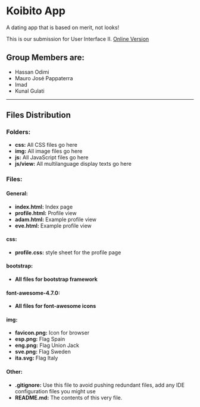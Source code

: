 <h1>Koibito App</h1>

A dating app that is based on merit, not looks!

<p>This is our submission for User Interface II. <a href="http://188.226.149.149/The_Flying_Dutchman/index.html">Online Version</a></p>

<h2>Group Members are:</h2>
<ul>
    <li>Hassan Odimi</li>
    <li>Mauro José Pappaterra</li>
    <li>Imad</li>
    <li>Kunal Gulati</li>
</ul>

<hr>

<h2>Files Distribution</h2>

<h3>Folders:</h3>
<ul>
    <li><b>css:</b> All CSS files go here</li>
    <li><b>img:</b> All image files go here</li>
    <li><b>js:</b> All JavaScript files go here</li>
    <li><b>js/view:</b> All multilanguage display texts go here</li>
</ul>

<h3>Files:</h3>

<h4>General:</h4>
<ul>
    <li><b>index.html:</b> Index page</li>
    <li><b>profile.html:</b> Profile view</li>
    <li><b>adam.html:</b> Example profile view</li>
    <li><b>eve.html:</b> Example profile view</li>
</ul>

<h4>css:</h4>
<ul>
    <li><b>profile.css:</b> style sheet for the profile page</li>
</ul>


<h4>bootstrap:</h4>
<ul>
    <li><b>All files for bootstrap framework</b></li>
</ul>

<h4>font-awesome-4.7.0:</h4>
<ul>
    <li><b>All files for font-awesome icons</b></li>
</ul>

<h4>img:</h4>
<ul>
    <li><b>favicon.png:</b> Icon for browser</li>
    <li><b>esp.png:</b> Flag Spain</li>
    <li><b>eng.png:</b> Flag Union Jack</li>
    <li><b>sve.png:</b> Flag Sweden</li>
    <li><b>ita.svg:</b> Flag Italy</li>
</ul>

<h4>Other:</h4>
<ul>
    <li><b>.gitignore:</b> Use this file to avoid pushing redundant files, add any IDE configuration files you might use </li>
    <li><b>README.md:</b> The contents of this very file.</li>
</ul>